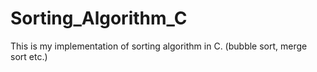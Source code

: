 # Sorting_Algorithm_C
This is my implementation of sorting algorithm in C. (bubble sort, merge sort etc.)

